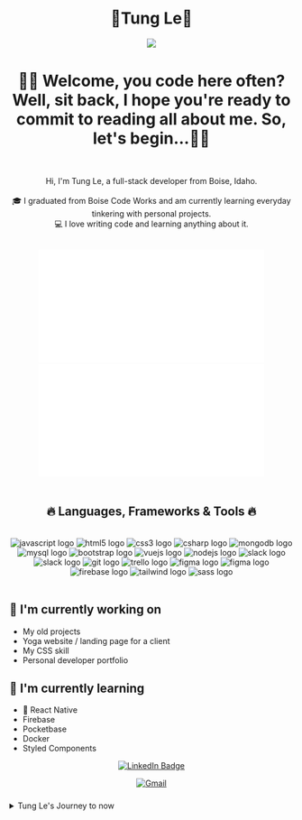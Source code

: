 
<div align="center"> 
  <h1> 🧬Tung Le🧬      </h1>
    <a href="https://git.io/typing-svg">
    <img src="https://readme-typing-svg.herokuapp.com/?lines=Hello,+There!+👋;Nice+to+meet+you!&center=true&size=30">
  </a>

  <br>
  <h1>   🍱🍣 Welcome, you code here often? Well, sit back,  I hope you're ready to commit to reading all about me. So, let's begin...🍣🍱     </h1>


</div>

<br>
<p align="center">
  Hi, I'm Tung Le, a full-stack developer from Boise, Idaho.
  <br>
  <br>
  🎓 I graduated from Boise Code Works and am currently learning everyday tinkering with personal projects.
  <br>
  💻 I love writing code and learning anything about it.




</p>

<br>

<div align="center">
  
  <img src="https://raw.githubusercontent.com/TungLe0319/GithubStats/e926d13a13700b7a9a95dae0c272b1ef0aef7818/generated/languages.svg" height="200" width="400" alt="javascript logo"  />
   <img src="https://raw.githubusercontent.com/TungLe0319/GithubStats/e926d13a13700b7a9a95dae0c272b1ef0aef7818/generated/overview.svg" height="200" width="400" alt="javascript logo"  />
 
</div>



<br>
<h2 align="center">🔥 Languages, Frameworks & Tools 🔥</h2>
<br>
<div align="center">
  <img src="https://cdn.jsdelivr.net/gh/devicons/devicon/icons/javascript/javascript-original.svg" height="50" width="70" alt="javascript logo"  />
  <img src="https://cdn.jsdelivr.net/gh/devicons/devicon/icons/html5/html5-original.svg" height="50" width="70" alt="html5 logo"  />
  <img src="https://cdn.jsdelivr.net/gh/devicons/devicon/icons/css3/css3-original.svg" height="50" width="70" alt="css3 logo"  />
  <img src="https://cdn.jsdelivr.net/gh/devicons/devicon/icons/csharp/csharp-original.svg" height="50" width="70" alt="csharp logo"  />
  <img src="https://cdn.jsdelivr.net/gh/devicons/devicon/icons/mongodb/mongodb-original.svg" height="50" width="70" alt="mongodb logo"  />
  <img src="https://cdn.jsdelivr.net/gh/devicons/devicon/icons/mysql/mysql-original.svg" height="50" width="70" alt="mysql logo"  />
  <img src="https://cdn.jsdelivr.net/gh/devicons/devicon/icons/bootstrap/bootstrap-original.svg" height="50" width="70" alt="bootstrap logo"  />
  <img src="https://cdn.jsdelivr.net/gh/devicons/devicon/icons/vuejs/vuejs-original.svg" height="50" width="70" alt="vuejs logo"  />
  <img src="https://cdn.jsdelivr.net/gh/devicons/devicon/icons/nodejs/nodejs-original.svg" height="50" width="70" alt="nodejs logo"  />
  <img src="https://cdn.jsdelivr.net/gh/devicons/devicon/icons/slack/slack-original.svg" height="50" width="70" alt="slack logo"  />
    <img src="https://raw.githubusercontent.com/zumrudu-anka/zumrudu-anka/master/images/dotnetcore.svg" height="50" width="50" alt="slack logo"  />
  <img src="https://cdn.jsdelivr.net/gh/devicons/devicon/icons/git/git-original.svg" height="50" width="70" alt="git logo"  />
   <img src="https://cdn.jsdelivr.net/gh/devicons/devicon/icons/trello/trello-plain.svg" height="50" width="70" alt="trello logo"  />
  <img src="https://cdn.jsdelivr.net/gh/devicons/devicon/icons/figma/figma-original.svg" height="50" width="70" alt="figma logo"  />
   <img src="https://raw.githubusercontent.com/zumrudu-anka/zumrudu-anka/master/images/vscode.png" height="50" width="50" alt="figma logo"  />
  <img src="https://cdn.jsdelivr.net/gh/devicons/devicon/icons/firebase/firebase-plain.svg" height="50" width="70" alt="firebase logo"  />
  <img src="https://cdn.jsdelivr.net/gh/devicons/devicon/icons/tailwindcss/tailwindcss-plain.svg" height="50" width="70" alt="tailwind logo"  />
  <img src="https://cdn.jsdelivr.net/gh/devicons/devicon/icons/sass/sass-original.svg" height="50" width="70" alt="sass logo"  />
  
</div>

 <br>

## 🔭 I'm currently working on

- My old projects
- Yoga website / landing page for a client
- My CSS skill
- Personal developer portfolio

## 🌱 I'm currently learning

- 📱 React Native
- Firebase
- Pocketbase
- Docker
- Styled Components  


<div align="center">


[![LinkedIn Badge](https://img.shields.io/badge/-LinkedIn-blue?style=flat-square&logo=Linkedin&logoColor=white&link=https://www.linkedin.com/in/tungle0319/)](https://www.linkedin.com/in/tungle0319/)
  
[![Gmail](https://img.shields.io/badge/gmail-tungle.0319@gmail.com-red.svg)](mailto:tungle.0319@gmail.com)
  </div>

###

<details>
  <summary>Tung Le's Journey to now</summary>
  <p>I started  in customer service, working in a variety of roles including kitchen jobs, grocery store jobs, and deli jobs. I learned many great teamwork and social skills  on top of the satifaction and joy of  helping others. however after a few years, I began to feel burnt out and knew that I wanted more from myself.  I wanted something more fulfilling and challenging, so I turned my attention to software development. As soon as I started learning about it, I was captivated.  From the first "Hello World" program to dealing with more complex and challenging problems everyday, I knew that this was the path I wanted to pursue.
   I found that I could combine my love of problem-solving with my creativity and make a beautiful user experience applications. I am now passionate about pursuing a career in software development and am excited to see where it will take me.
  </p>
</details>







